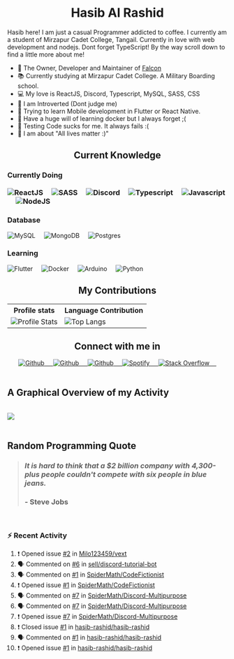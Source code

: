 <h1 align="center"><b>Hasib Al Rashid</b></h1>

<p>Hasib here! I am just a casual Programmer addicted to coffee. I currently am a student of Mirzapur Cadet College, Tangail. Currently in love with web development and nodejs. Dont forget TypeScript! By the way scroll down to find a little more about me!</p>

- 🔭 The Owner, Developer and Maintainer of [Falcon](https://github.com/hasib-rashid/Falcon)
- 📚 Currently studying at Mirzapur Cadet College. A Military Boarding school.
- 💻 My love is ReactJS, Discord, Typescript, MySQL, SASS, CSS
- 👦 I am Introverted (Dont judge me)
- 📱 Trying to learn Mobile development in Flutter or React Native.
- 🐳 Have a huge will of learning docker but I always forget ;(
- 🧪 Testing Code sucks for me. It always fails :(
- 🤼 I am about "All lives matter :)"

<h2 align="center">Current Knowledge</h2>

<h3>Currently Doing
<br>
<br>
<div>
<img src="https://img.shields.io/badge/-ReactJS-black?style=flat-square&amp;logo=React" alt="ReactJS">&nbsp;&nbsp;&nbsp;&nbsp;
<img src="https://img.shields.io/badge/-SASS-black?style=flat-square&amp;logo=SASS" alt="SASS">&nbsp;&nbsp;&nbsp;&nbsp;
<img src="https://img.shields.io/badge/-DiscordJS-black?style=flat-square&amp;logo=Discord" alt="Discord">&nbsp;&nbsp;&nbsp;&nbsp;
<img src="https://img.shields.io/badge/-Typescript-black?style=flat-square&amp;logo=Typescript" alt="Typescript">&nbsp;&nbsp;&nbsp;&nbsp;
<img src="https://img.shields.io/badge/-Javascript-black?style=flat-square&amp;logo=Javascript" alt="Javascript">&nbsp;&nbsp;&nbsp;&nbsp;
<img src="https://img.shields.io/badge/-NodeJS-black?style=flat-square&amp;logo=nodedotjs" alt="NodeJS">&nbsp;&nbsp;&nbsp;&nbsp;
</div>
<h3>Database</h3>
<div>
<img src="https://img.shields.io/badge/-MySQL-black?style=flat-square&amp;logo=mysql" alt="MySQL">&nbsp;&nbsp;&nbsp;&nbsp;
<img src="https://img.shields.io/badge/-MongoDB-black?style=flat-square&amp;logo=mongodb" alt="MongoDB">&nbsp;&nbsp;&nbsp;&nbsp;
<img src="https://img.shields.io/badge/-Postgres-black?style=flat-square&amp;logo=postgresql" alt="Postgres">&nbsp;&nbsp;&nbsp;&nbsp;
</div>
<h3>Learning</h3>
<div>
<img src="https://img.shields.io/badge/-Flutter-black?style=flat-square&amp;logo=flutter" alt="Flutter">&nbsp;&nbsp;&nbsp;&nbsp;
<img src="https://img.shields.io/badge/-Docker-black?style=flat-square&amp;logo=docker" alt="Docker">&nbsp;&nbsp;&nbsp;&nbsp;
<img src="https://img.shields.io/badge/-Arduino-black?style=flat-square&amp;logo=arduino" alt="Arduino">&nbsp;&nbsp;&nbsp;&nbsp;
<img src="https://img.shields.io/badge/-Python-black?style=flat-square&amp;logo=python" alt="Python">&nbsp;&nbsp;&nbsp;&nbsp;
</div>

<h2 align="center">My Contributions</h2>
<p align="center">
   <table>
      <tr>
       <th>Profile stats  </th>
       <th>Language Contribution</th>
     </tr>
      <tr>
       <td><img alt="Profile Stats" src="https://github-readme-stats.vercel.app/api?username=hasib-rashid&show_icons=true&theme=tokyonight"> </td>
       <td><img alt="Top Langs" src="https://github-readme-stats.vercel.app/api/top-langs/?username=hasib-rashid&langs_count=10&theme=tokyonight&layout=compact&hide=html"> </td>
     </tr>
   </table>
</p>

<h2 align="center">Connect with me in</h2>
<div align="center">
<a href="https://github.com/hasib-rashid">
  <img src="https://img.shields.io/badge/-Github-black?style=flat-square&amp;logo=github" alt="Github">&nbsp;&nbsp;&nbsp;&nbsp;
</a>
<a href="https://hasibrashid.tk">
  <img src="https://img.shields.io/badge/-Website-black?style=flat-square&amp;logo=circle" alt="Github">&nbsp;&nbsp;&nbsp;&nbsp;
</a><a href="https://dev.to/hasibrashid">
  <img src="https://img.shields.io/badge/-Dev.to-black?style=flat-square&amp;logo=dev.to" alt="Github">&nbsp;&nbsp;&nbsp;&nbsp;
</a><a href="https://open.spotify.com/user/2gm5rrycgg6pu4rdxq3tcc9lx">
  <img src="https://img.shields.io/badge/-Spotify-black?style=flat-square&amp;logo=spotify" alt="Spotify">&nbsp;&nbsp;&nbsp;&nbsp;
</a><a href="https://github.com/hasib-rashid">
  <img src="https://img.shields.io/badge/-Stack Overflow-black?style=flat-square&amp;logo=stack-overflow" alt="Stack Overflow">&nbsp;&nbsp;&nbsp;&nbsp;
</a>
</div>

<br>
<h2>A Graphical Overview of my Activity</h2>
<br>
<img src="https://activity-graph.herokuapp.com/graph?username=hasib-rashid&theme=github"></img>

<br>
<br>
<h2>Random Programming Quote</h2>


<!--PROGRAMMING-QUOTE-BOT:start-->
<blockquote> <h3> <i> It is hard to think that a $2 billion company with 4,300-plus people couldn't compete with six people in blue jeans. </i> </h3>
<h3> - <b>Steve Jobs</b> </h3> </blockquote>
<br>
<!--PROGRAMMING-QUOTE-BOT:end-->

### :zap: Recent Activity

<!--START_SECTION:activity-->
1. ❗️ Opened issue [#2](https://github.com/Milo123459/vext/issues/2) in [Milo123459/vext](https://github.com/Milo123459/vext)
2. 🗣 Commented on [#6](https://github.com/sell/discord-tutorial-bot/issues/6) in [sell/discord-tutorial-bot](https://github.com/sell/discord-tutorial-bot)
3. 🗣 Commented on [#1](https://github.com/SpiderMath/CodeFictionist/issues/1) in [SpiderMath/CodeFictionist](https://github.com/SpiderMath/CodeFictionist)
4. ❗️ Opened issue [#1](https://github.com/SpiderMath/CodeFictionist/issues/1) in [SpiderMath/CodeFictionist](https://github.com/SpiderMath/CodeFictionist)
5. 🗣 Commented on [#7](https://github.com/SpiderMath/Discord-Multipurpose/issues/7) in [SpiderMath/Discord-Multipurpose](https://github.com/SpiderMath/Discord-Multipurpose)
6. 🗣 Commented on [#7](https://github.com/SpiderMath/Discord-Multipurpose/issues/7) in [SpiderMath/Discord-Multipurpose](https://github.com/SpiderMath/Discord-Multipurpose)
7. ❗️ Opened issue [#7](https://github.com/SpiderMath/Discord-Multipurpose/issues/7) in [SpiderMath/Discord-Multipurpose](https://github.com/SpiderMath/Discord-Multipurpose)
8. ❗️ Closed issue [#1](https://github.com/hasib-rashid/hasib-rashid/issues/1) in [hasib-rashid/hasib-rashid](https://github.com/hasib-rashid/hasib-rashid)
9. 🗣 Commented on [#1](https://github.com/hasib-rashid/hasib-rashid/issues/1) in [hasib-rashid/hasib-rashid](https://github.com/hasib-rashid/hasib-rashid)
10. ❗️ Opened issue [#1](https://github.com/hasib-rashid/hasib-rashid/issues/1) in [hasib-rashid/hasib-rashid](https://github.com/hasib-rashid/hasib-rashid)
<!--END_SECTION:activity-->
